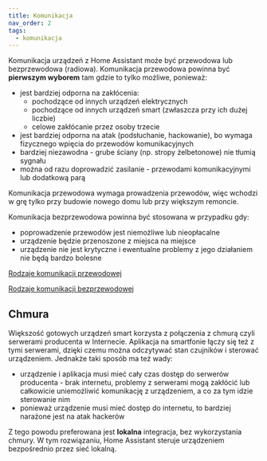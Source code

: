 ```yaml
---
title: Komunikacja
nav_order: 2
tags:
  - komunikacja
---
```


Komunikacja urządzeń z Home Assistant może być przewodowa lub bezprzewodowa (radiowa).
Komunikacja przewodowa powinna być **pierwszym wyborem** tam gdzie to tylko możliwe, ponieważ:

- jest bardziej odporna na zakłócenia:
  - pochodzące od innych urządzeń elektrycznych
  - pochodzące od innych urządzeń smart (zwłaszcza przy ich dużej liczbie)
  - celowe zakłócanie przez osoby trzecie
- jest bardziej odporna na atak (podsłuchanie, hackowanie), bo wymaga fizycznego wpięcia do przewodów komunikacyjnych
- bardziej niezawodna - grube ściany (np. stropy żelbetonowe) nie tłumią sygnału
- można od razu doprowadzić zasilanie - przewodami komunikacyjnymi lub dodatkową parą

Komunikacja przewodowa wymaga prowadzenia przewodów, więc wchodzi w grę tylko przy budowie nowego domu lub przy większym remoncie.

Komunikacja bezprzewodowa powinna być stosowana w przypadku gdy:

- poprowadzenie przewodów jest niemożliwe lub nieopłacalne
- urządzenie będzie przenoszone z miejsca na miejsce
- urządzenie nie jest krytyczne i ewentualne problemy z jego działaniem nie będą bardzo bolesne

[Rodzaje komunikacji przewodowej](../Rodzaje-komunikacji-przewodowej)

[Rodzaje komunikacji bezprzewodowej](../Rodzaje-komunikacji-bezprzewodowej)

## Chmura

Większość gotowych urządzeń smart korzysta z połączenia z chmurą czyli serwerami producenta w Internecie. Aplikacja na smartfonie łączy się też z tymi serwerami, dzięki czemu można odczytywać stan czujników i sterować urządzeniem.
Jednakże taki sposób ma też wady:

- urządzenie i aplikacja musi mieć cały czas dostęp do serwerów producenta - brak internetu, problemy z serwerami mogą zakłócić lub całkowicie uniemożliwić komunikację z urządzeniem, a co za tym idzie sterowanie nim
- ponieważ urządzenie musi mieć dostęp do internetu, to bardziej narażone jest na atak hackerów

Z tego powodu preferowana jest **lokalna** integracja, bez wykorzystania chmury. W tym rozwiązaniu, Home Assistant steruje urządzeniem bezpośrednio przez sieć lokalną.
